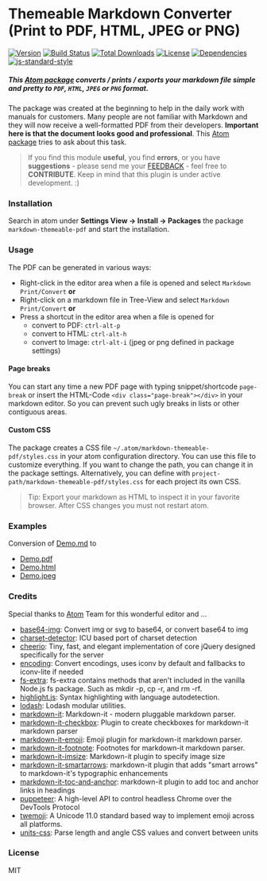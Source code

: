 Themeable Markdown Converter (Print to PDF, HTML, JPEG or PNG)
==============================================================

[![Version](https://img.shields.io/apm/v/markdown-themeable-pdf.svg)](https://github.com/cakebake/markdown-themeable-pdf/releases) [![Build Status](https://travis-ci.org/cakebake/markdown-themeable-pdf.svg?branch=rewrite)](https://travis-ci.org/cakebake/markdown-themeable-pdf) [![Total Downloads](https://img.shields.io/apm/dm/markdown-themeable-pdf.svg)](https://atom.io/packages/markdown-themeable-pdf) [![License](https://img.shields.io/apm/l/markdown-themeable-pdf.svg)](https://github.com/cakebake/markdown-themeable-pdf/blob/master/package.json#L14) [![Dependencies](https://img.shields.io/david/cakebake/markdown-themeable-pdf.svg)](https://github.com/cakebake/markdown-themeable-pdf/blob/master/package.json#L18) [![js-standard-style](https://img.shields.io/badge/code%20style-standard-green.svg)](http://standardjs.com)

##### This [Atom package](https://atom.io/packages/markdown-themeable-pdf) converts / prints / exports your markdown file simple and pretty to `PDF`, `HTML`, `JPEG` or `PNG` format.

The package was created at the beginning to help in the daily work with manuals for customers. Many people are not familiar with Markdown and they will now receive a well-formatted PDF from their developers. **Important here is that the document looks good and professional**. This [Atom package](https://atom.io/packages/markdown-themeable-pdf) tries to ask about this task.

> If you find this module **useful**, you find **errors**, or you have **suggestions** - please send me your [FEEDBACK](https://github.com/cakebake/markdown-themeable-pdf/issues/new) - feel free to **CONTRIBUTE**. Keep in mind that this plugin is under active development. :)

### Installation

Search in atom under **Settings View -> Install -> Packages** the package `markdown-themeable-pdf` and start the installation.

### Usage

The PDF can be generated in various ways:

-	Right-click in the editor area when a file is opened and select `Markdown Print/Convert` **or**
-	Right-click on a markdown file in Tree-View and select `Markdown Print/Convert` **or**
-	Press a shortcut in the editor area when a file is opened for
	-	convert to PDF: `ctrl-alt-p`
	-	convert to HTML: `ctrl-alt-h`
	-	convert to Image: `ctrl-alt-i` (jpeg or png defined in package settings)

#### Page breaks

You can start any time a new PDF page with typing snippet/shortcode `page-break` or insert the HTML-Code `<div class="page-break"></div>` in your markdown editor. So you can prevent such ugly breaks in lists or other contiguous areas.

#### Custom CSS

The package creates a CSS file `~/.atom/markdown-themeable-pdf/styles.css` in your atom configuration directory. You can use this file to customize everything. If you want to change the path, you can change it in the package settings. Alternatively, you can define with `project-path/markdown-themeable-pdf/styles.css` for each project its own CSS.

> Tip: Export your markdown as HTML to inspect it in your favorite browser. After CSS changes you must not restart atom.

### Examples

Conversion of [Demo.md](https://github.com/cakebake/markdown-themeable-pdf/raw/rewrite/spec/markdown/Demo.md) to

-	[Demo.pdf](https://github.com/cakebake/markdown-themeable-pdf/raw/rewrite/spec/markdown/Demo.pdf)
-	[Demo.html](https://github.com/cakebake/markdown-themeable-pdf/raw/rewrite/spec/markdown/Demo.html)
-	[Demo.jpeg](https://github.com/cakebake/markdown-themeable-pdf/raw/rewrite/spec/markdown/Demo.jpeg)

### Credits

Special thanks to [Atom](https://atom.io/) Team for this wonderful editor and ...

- [base64-img](https://ghub.io/base64-img): Convert img or svg to base64, or convert base64 to img
- [charset-detector](https://ghub.io/charset-detector): ICU based port of charset detection
- [cheerio](https://ghub.io/cheerio): Tiny, fast, and elegant implementation of core jQuery designed specifically for the server
- [encoding](https://ghub.io/encoding): Convert encodings, uses iconv by default and fallbacks to iconv-lite if needed
- [fs-extra](https://ghub.io/fs-extra): fs-extra contains methods that aren&#39;t included in the vanilla Node.js fs package. Such as mkdir -p, cp -r, and rm -rf.
- [highlight.js](https://ghub.io/highlight.js): Syntax highlighting with language autodetection.
- [lodash](https://ghub.io/lodash): Lodash modular utilities.
- [markdown-it](https://ghub.io/markdown-it): Markdown-it - modern pluggable markdown parser.
- [markdown-it-checkbox](https://ghub.io/markdown-it-checkbox): Plugin to create checkboxes for markdown-it markdown parser
- [markdown-it-emoji](https://ghub.io/markdown-it-emoji): Emoji plugin for markdown-it markdown parser.
- [markdown-it-footnote](https://ghub.io/markdown-it-footnote): Footnotes for markdown-it markdown parser.
- [markdown-it-imsize](https://ghub.io/markdown-it-imsize): Markdown-it plugin to specify image size
- [markdown-it-smartarrows](https://ghub.io/markdown-it-smartarrows): markdown-it plugin that adds &quot;smart arrows&quot; to markdown-it&#39;s typographic enhancements
- [markdown-it-toc-and-anchor](https://ghub.io/markdown-it-toc-and-anchor): markdown-it plugin to add toc and anchor links in headings
- [puppeteer](https://ghub.io/puppeteer): A high-level API to control headless Chrome over the DevTools Protocol
- [twemoji](https://ghub.io/twemoji): A Unicode 11.0 standard based way to implement emoji across all platforms.
- [units-css](https://ghub.io/units-css): Parse length and angle CSS values and convert between units


### License

MIT
